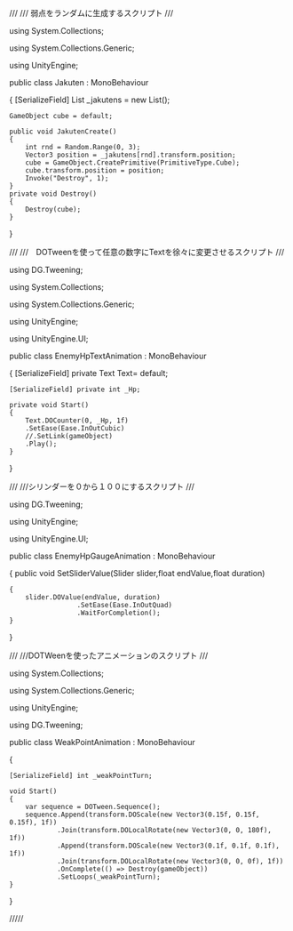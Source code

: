 ///
/// 弱点をランダムに生成するスクリプト
///

using System.Collections;

using System.Collections.Generic;

using UnityEngine;

public class Jakuten : MonoBehaviour

{
    [SerializeField] List<GameObject> _jakutens = new List<GameObject>();
        
    GameObject cube = default;
        
    public void JakutenCreate()
    {
        int rnd = Random.Range(0, 3);
        Vector3 position = _jakutens[rnd].transform.position;
        cube = GameObject.CreatePrimitive(PrimitiveType.Cube);
        cube.transform.position = position;
        Invoke("Destroy", 1);
    }
    private void Destroy()
    {
        Destroy(cube);
    }     
}
        
///
///　DOTweenを使って任意の数字にTextを徐々に変更させるスクリプト
///
        
using DG.Tweening;	
        
using System.Collections;
        
using System.Collections.Generic;
        
using UnityEngine;
        
using UnityEngine.UI;
        

public class EnemyHpTextAnimation : MonoBehaviour
	
{
    [SerializeField] private Text Text= default;
	
    [SerializeField] private int _Hp;

    private void Start()
    {
        Text.DOCounter(0, _Hp, 1f)
        .SetEase(Ease.InOutCubic)
        //.SetLink(gameObject)
        .Play();
    }
}
        
///
///シリンダーを０から１００にするスクリプト
///
        
using DG.Tweening;
	
using UnityEngine;
	
using UnityEngine.UI;
	
public class EnemyHpGaugeAnimation : MonoBehaviour
	
{
    public void SetSliderValue(Slider slider,float endValue,float duration)
	
    {
        slider.DOValue(endValue, duration)
                     .SetEase(Ease.InOutQuad)
                     .WaitForCompletion();
    }
}
        
///
///DOTWeenを使ったアニメーションのスクリプト
///
        
using System.Collections;
	
using System.Collections.Generic;
	
using UnityEngine;
	
using DG.Tweening;
	
public class WeakPointAnimation : MonoBehaviour
	
{
	
    [SerializeField] int _weakPointTurn;
	
    void Start()
    {
        var sequence = DOTween.Sequence();
        sequence.Append(transform.DOScale(new Vector3(0.15f, 0.15f, 0.15f), 1f))
                .Join(transform.DOLocalRotate(new Vector3(0, 0, 180f), 1f))
                .Append(transform.DOScale(new Vector3(0.1f, 0.1f, 0.1f), 1f))
                .Join(transform.DOLocalRotate(new Vector3(0, 0, 0f), 1f))
                .OnComplete(() => Destroy(gameObject))
                .SetLoops(_weakPointTurn);
    }
}
        
/////
